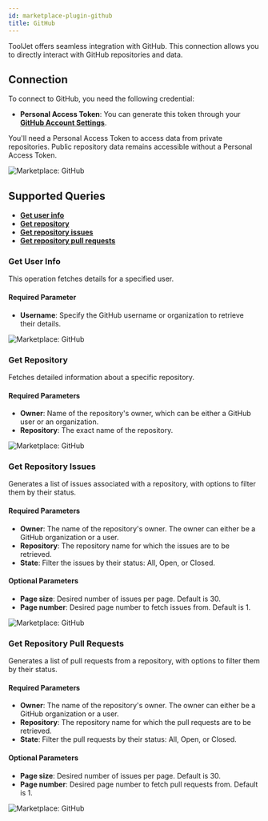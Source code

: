 ```yaml
---
id: marketplace-plugin-github
title: GitHub
---
```


ToolJet offers seamless integration with GitHub. This connection allows you to directly interact with GitHub repositories and data.

## Connection

To connect to GitHub, you need the following credential:
- **Personal Access Token**: You can generate this token through your **[GitHub Account Settings](https://docs.github.com/en/authentication/keeping-your-account-and-data-secure/creating-a-personal-access-token)**.

You'll need a Personal Access Token to access data from private repositories. Public repository data remains accessible without a Personal Access Token.

<img className="screenshot-full" src="/img/marketplace/plugins/github/connection-v2.png" alt="Marketplace: GitHub" />

## Supported Queries

- **[Get user info](#get-user-info)**
- **[Get repository](#get-repository)**
- **[Get repository issues](#get-repository-issues)**
- **[Get repository pull requests](#get-repository-pull-requests)**

### Get User Info

This operation fetches details for a specified user.

#### Required Parameter

- **Username**: Specify the GitHub username or organization to retrieve their details.

<img className="screenshot-full" src="/img/marketplace/plugins/github/getuserinfo-v3.png" alt="Marketplace: GitHub" />

### Get Repository

Fetches detailed information about a specific repository.

#### Required Parameters

- **Owner**: Name of the repository's owner, which can be either a GitHub user or an organization.
- **Repository**: The exact name of the repository.

<img className="screenshot-full" src="/img/marketplace/plugins/github/get-repo.png" alt="Marketplace: GitHub" />

### Get Repository Issues

Generates a list of issues associated with a repository, with options to filter them by their status.

#### Required Parameters

- **Owner**: The name of the repository's owner. The owner can either be a GitHub organization or a user.
- **Repository**: The repository name for which the issues are to be retrieved.
- **State**: Filter the issues by their status: All, Open, or Closed.

#### Optional Parameters

- **Page size**: Desired number of issues per page. Default is 30.
- **Page number**: Desired page number to fetch issues from. Default is 1.

<img className="screenshot-full" src="/img/marketplace/plugins/github/get-issue.png" alt="Marketplace: GitHub" />

### Get Repository Pull Requests

Generates a list of pull requests from a repository, with options to filter them by their status.

#### Required Parameters

- **Owner**: The name of the repository's owner. The owner can either be a GitHub organization or a user.
- **Repository**: The repository name for which the pull requests are to be retrieved.
- **State**: Filter the pull requests by their status: All, Open, or Closed.

#### Optional Parameters

- **Page size**: Desired number of issues per page. Default is 30.
- **Page number**: Desired page number to fetch pull requests from. Default is 1.

<img className="screenshot-full" src="/img/marketplace/plugins/github/get-pull.png" alt="Marketplace: GitHub" />
